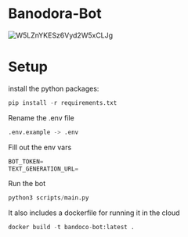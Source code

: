 # Banodora-Bot
![W5LZnYKESz6Vyd2W5xCLJg](https://github.com/user-attachments/assets/e216b000-f1ee-4b94-b294-e34b4ca4d4c0)

# Setup
install the python packages:
```python
pip install -r requirements.txt
```
Rename the .env file
```python
.env.example -> .env
```
Fill out the env vars
```python
BOT_TOKEN=
TEXT_GENERATION_URL=
```
Run the bot
```python
python3 scripts/main.py
```
It also includes a dockerfile for running it in the cloud
```python
docker build -t bandoco-bot:latest .
```
